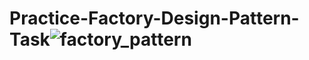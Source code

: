 # Practice-Factory-Design-Pattern-Task![factory_pattern](https://github.com/user-attachments/assets/720fcaa8-9ff3-4401-9f46-db52c1aca811)
